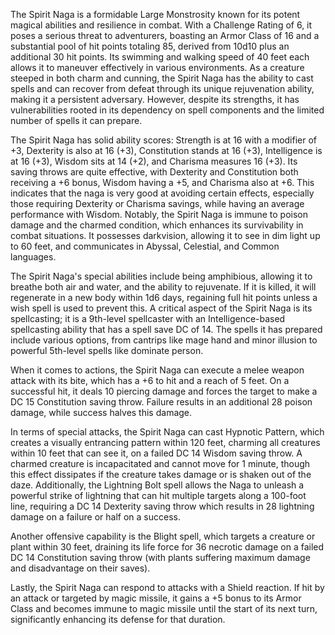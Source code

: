 The Spirit Naga is a formidable Large Monstrosity known for its potent magical abilities and resilience in combat. With a Challenge Rating of 6, it poses a serious threat to adventurers, boasting an Armor Class of 16 and a substantial pool of hit points totaling 85, derived from 10d10 plus an additional 30 hit points. Its swimming and walking speed of 40 feet each allows it to maneuver effectively in various environments. As a creature steeped in both charm and cunning, the Spirit Naga has the ability to cast spells and can recover from defeat through its unique rejuvenation ability, making it a persistent adversary. However, despite its strengths, it has vulnerabilities rooted in its dependency on spell components and the limited number of spells it can prepare. 

The Spirit Naga has solid ability scores: Strength is at 16 with a modifier of +3, Dexterity is also at 16 (+3), Constitution stands at 16 (+3), Intelligence is at 16 (+3), Wisdom sits at 14 (+2), and Charisma measures 16 (+3). Its saving throws are quite effective, with Dexterity and Constitution both receiving a +6 bonus, Wisdom having a +5, and Charisma also at +6. This indicates that the naga is very good at avoiding certain effects, especially those requiring Dexterity or Charisma savings, while having an average performance with Wisdom. Notably, the Spirit Naga is immune to poison damage and the charmed condition, which enhances its survivability in combat situations. It possesses darkvision, allowing it to see in dim light up to 60 feet, and communicates in Abyssal, Celestial, and Common languages.

The Spirit Naga's special abilities include being amphibious, allowing it to breathe both air and water, and the ability to rejuvenate. If it is killed, it will regenerate in a new body within 1d6 days, regaining full hit points unless a wish spell is used to prevent this. A critical aspect of the Spirit Naga is its spellcasting; it is a 9th-level spellcaster with an Intelligence-based spellcasting ability that has a spell save DC of 14. The spells it has prepared include various options, from cantrips like mage hand and minor illusion to powerful 5th-level spells like dominate person.

When it comes to actions, the Spirit Naga can execute a melee weapon attack with its bite, which has a +6 to hit and a reach of 5 feet. On a successful hit, it deals 10 piercing damage and forces the target to make a DC 15 Constitution saving throw. Failure results in an additional 28 poison damage, while success halves this damage. 

In terms of special attacks, the Spirit Naga can cast Hypnotic Pattern, which creates a visually entrancing pattern within 120 feet, charming all creatures within 10 feet that can see it, on a failed DC 14 Wisdom saving throw. A charmed creature is incapacitated and cannot move for 1 minute, though this effect dissipates if the creature takes damage or is shaken out of the daze. Additionally, the Lightning Bolt spell allows the Naga to unleash a powerful strike of lightning that can hit multiple targets along a 100-foot line, requiring a DC 14 Dexterity saving throw which results in 28 lightning damage on a failure or half on a success. 

Another offensive capability is the Blight spell, which targets a creature or plant within 30 feet, draining its life force for 36 necrotic damage on a failed DC 14 Constitution saving throw (with plants suffering maximum damage and disadvantage on their saves). 

Lastly, the Spirit Naga can respond to attacks with a Shield reaction. If hit by an attack or targeted by magic missile, it gains a +5 bonus to its Armor Class and becomes immune to magic missile until the start of its next turn, significantly enhancing its defense for that duration.